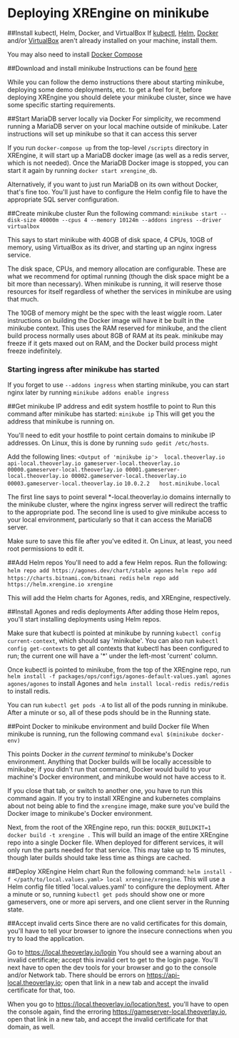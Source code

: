 # Deploying XREngine on minikube

##Install kubectl, Helm, Docker, and VirtualBox
If [kubectl](https://kubernetes.io/docs/tasks/tools/), [Helm](https://helm.sh/docs/intro/install/),
[Docker](https://docs.docker.com/get-docker/) and/or [VirtualBox](https://www.virtualbox.org/wiki/Downloads)
aren't already installed on your machine, install them.

You may also need to install [Docker Compose](https://docs.docker.com/compose/install/)

##Download and install minikube
Instructions can be found [here](https://minikube.sigs.k8s.io/docs/start/)

While you can follow the demo instructions there about starting minikube, deploying
some demo deployments, etc. to get a feel for it, before deploying XREngine you should delete
your minikube cluster, since we have some specific starting requirements.

##Start MariaDB server locally via Docker
For simplicity, we recommend running a MariaDB server on your local machine outside of minikube.
Later instructions will set up minikube so that it can access this server

If you run `docker-compose up` from the top-level `/scripts` directory in XREngine, it will
start up a MariaDB docker image (as well as a redis server, which is not needed). Once the
MariaDB Docker image is stopped, you can start it again by running `docker start xrengine_db`. 

Alternatively, if you want to just run MariaDB on its own without Docker, that's fine too.
You'll just have to configure the Helm config file to have the appropriate SQL server configuration.

##Create minikube cluster
Run the following command:
`minikube start --disk-size 40000m --cpus 4 --memory 10124m --addons ingress --driver virtualbox`

This says to start minikube with 40GB of disk space, 4 CPUs, 10GB of memory, using VirtualBox as its
driver, and starting up an nginx ingress service.

The disk space, CPUs, and memory allocation are configurable. These are what we recommend for optimal
running (though the disk space might be a bit more than necessary). When minikube is running,
it will reserve those resources for itself regardless of whether the services in minikube are using
that much.

The 10GB of memory might be the spec with the least wiggle room. Later instructions on building
the Docker image will have it be built in the minikube context. This uses the RAM reserved for minikube,
and the client build process normally uses about 8GB of RAM at its peak. minikube may freeze if
it gets maxed out on RAM, and the Docker build process might freeze indefinitely.

### Starting ingress after minikube has started
If you forget to use `--addons ingress` when starting minikube, you can start nginx later by
running `minikube addons enable ingress`

##Get minikube IP address and edit system hostfile to point to 
Run this command after minikube has started: `minikube ip`
This will get you the address that minikube is running on.

You'll need to edit your hostfile to point certain domains to minikube IP addresses. On Linux,
this is done by running `sudo gedit /etc/hosts`.

Add the following lines:
`<Output of 'minikube ip'>  local.theoverlay.io api-local.theoverlay.io gameserver-local.theoverlay.io 00000.gameserver-local.theoverlay.io 00001.gameserver-local.theoverlay.io 00002.gameserver-local.theoverlay.io 00003.gameserver-local.theoverlay.io`
`10.0.2.2   host.minikube.local`

The first line says to point several *-local.theoverlay.io domains internally to the minikube cluster,
where the nginx ingress server will redirect the traffic to the appropriate pod.
The second line is used to give minikube access to your local environment, particularly so that it
can access the MariaDB server.

Make sure to save this file after you've edited it. On Linux, at least, you need root permissions
to edit it.

##Add Helm repos
You'll need to add a few Helm repos. Run the following:
`helm repo add https://agones.dev/chart/stable agones`
`helm repo add https://charts.bitnami.com/bitnami redis`
`helm repo add https://helm.xrengine.io xrengine`

This will add the Helm charts for Agones, redis, and XREngine, respectively.

##Install Agones and redis deployments
After adding those Helm repos, you'll start installing deployments using Helm repos.

Make sure that kubectl is pointed at minikube by running `kubectl config current-context`,
which should say 'minikube'. You can also run `kubectl config get-contexts` to get all contexts
that kubectl has been configured to run; the current one will have a '*' under the left-most
'current' column.

Once kubectl is pointed to minikube, from the top of the XREngine repo, run
`helm install -f packages/ops/configs/agones-default-values.yaml agones agones/agones` to install Agones
and `helm install local-redis redis/redis` to install redis.

You can run `kubectl get pods -A` to list all of the pods running in minikube. After a minute or so,
all of these pods should be in the Running state.

##Point Docker to minikube environment and build Docker file
When minikube is running, run the following command
`eval $(minikube docker-env)`

This points Docker *in the current terminal* to minikube's Docker environment. Anything that Docker builds
will be locally accessible to minikube; if you didn't run that command, Docker would build to your machine's
Docker environment, and minikube would not have access to it.

If you close that tab, or switch to another one, you have to run this command again. If you try to
install XREngine and kubernetes complains about not being able to find the `xrengine` image, make
sure you've build the Docker image to minikube's Docker environment.

Next, from the root of the XREngine repo, run this: `DOCKER_BUILDKIT=1 docker build -t xrengine .`
This will build an image of the entire XREngine repo into a single Docker file. When deployed for
different services, it will only run the parts needed for that service. This may take up to 15 minutes,
though later builds should take less time as things are cached.

##Deploy XREngine Helm chart
Run the following command: `helm install -f </path/to/local.values.yaml> local xrengine/xrengine`.
This will use a Helm config file titled 'local.values.yaml' to configure the deployment.
After a minute or so, running `kubectl get pods` should show one or more gameservers, one or more api
servers, and one client server in the Running state.

##Accept invalid certs
Since there are no valid certificates for this domain, you'll have to tell your browser to ignore the
insecure connections when you try to load the application.

Go to https://local.theoverlay.io/login You should see a warning about an invalid certificate; accept this
invalid cert to get to the login page. You'll next have to open the dev tools for your browser and go to
the console and/or Network tab. There should be errors on https://api-local.theoverlay.io; open that link
in a new tab and accept the invalid certificate for that, too.

When you go to https://local.theoverlay.io/location/test, you'll have to open the console again, find the
erroring https://gameserver-local.theoverlay.io, open that link in a new tab, and accept the invalid certificate
for that domain, as well.
